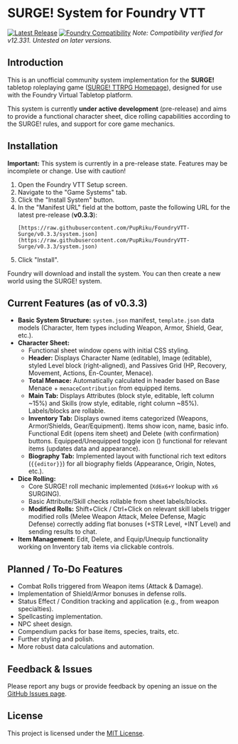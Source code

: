 # SURGE! System for Foundry VTT

[![Latest Release](https://img.shields.io/github/v/release/PupRiku/FoundryVTT-Surge?include_prereleases&label=Latest%20Release)](https://github.com/PupRiku/FoundryVTT-Surge/releases/latest)
[![Foundry Compatibility](https://img.shields.io/badge/Foundry%20VTT-v12.331%2B-informational)](https://foundryvtt.com/releases/)
_Note: Compatibility verified for v12.331. Untested on later versions._

## Introduction

This is an unofficial community system implementation for the **SURGE!** tabletop roleplaying game ([SURGE! TTRPG Homepage](https://sites.google.com/warpedtree.com/www-warpedtree-com/products/surge?authuser=0)), designed for use with the Foundry Virtual Tabletop platform.

This system is currently **under active development** (pre-release) and aims to provide a functional character sheet, dice rolling capabilities according to the SURGE! rules, and support for core game mechanics.

## Installation

**Important:** This system is currently in a pre-release state. Features may be incomplete or change. Use with caution!

1.  Open the Foundry VTT Setup screen.
2.  Navigate to the "Game Systems" tab.
3.  Click the "Install System" button.
4.  In the "Manifest URL" field at the bottom, paste the following URL for the latest pre-release (**v0.3.3**):
    ```
    [https://raw.githubusercontent.com/PupRiku/FoundryVTT-Surge/v0.3.3/system.json](https://raw.githubusercontent.com/PupRiku/FoundryVTT-Surge/v0.3.3/system.json)
    ```
5.  Click "Install".

Foundry will download and install the system. You can then create a new world using the SURGE! system.

## Current Features (as of v0.3.3)

- **Basic System Structure:** `system.json` manifest, `template.json` data models (Character, Item types including Weapon, Armor, Shield, Gear, etc.).
- **Character Sheet:**
  - Functional sheet window opens with initial CSS styling.
  - **Header:** Displays Character Name (editable), Image (editable), styled Level block (right-aligned), and Passives Grid (HP, Recovery, Movement, Actions, En-Counter, Menace).
  - **Total Menace:** Automatically calculated in header based on Base Menace + `menaceContribution` from equipped items.
  - **Main Tab:** Displays Attributes (block style, editable, left column ~15%) and Skills (row style, editable, right column ~85%). Labels/blocks are rollable.
  - **Inventory Tab:** Displays owned items categorized (Weapons, Armor/Shields, Gear/Equipment). Items show icon, name, basic info. Functional Edit (opens item sheet) and Delete (with confirmation) buttons. Equipped/Unequipped toggle icon (<i class="fas fa-shield-alt"></i>) functional for relevant items (updates data and appearance).
  - **Biography Tab:** Implemented layout with functional rich text editors (`{{editor}}`) for all biography fields (Appearance, Origin, Notes, etc.).
- **Dice Rolling:**
  - Core SURGE! roll mechanic implemented (`Xd6x6+Y` lookup with `x6` SURGING).
  - Basic Attribute/Skill checks rollable from sheet labels/blocks.
  - **Modified Rolls:** Shift+Click / Ctrl+Click on relevant skill labels trigger modified rolls (Melee Weapon Attack, Melee Defense, Magic Defense) correctly adding flat bonuses (+STR Level, +INT Level) and sending results to chat.
- **Item Management:** Edit, Delete, and Equip/Unequip functionality working on Inventory tab items via clickable controls.

## Planned / To-Do Features

- Combat Rolls triggered from Weapon items (Attack & Damage).
- Implementation of Shield/Armor bonuses in defense rolls.
- Status Effect / Condition tracking and application (e.g., from weapon specialties).
- Spellcasting implementation.
- NPC sheet design.
- Compendium packs for base items, species, traits, etc.
- Further styling and polish.
- More robust data calculations and automation.

## Feedback & Issues

Please report any bugs or provide feedback by opening an issue on the [GitHub Issues page](https://github.com/PupRiku/FoundryVTT-Surge/issues).

## License

This project is licensed under the [MIT License](LICENSE).

